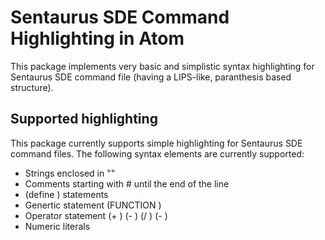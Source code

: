 # Sentaurus SDE Command Highlighting in Atom

This package implements very basic and simplistic syntax highlighting for Sentaurus SDE command file (having a LIPS-like, paranthesis based structure).

## Supported highlighting
This package currently supports simple highlighting for Sentaurus SDE command files. The following syntax elements are currently supported:
* Strings enclosed in ""
* Comments starting with # until the end of the line
* (define ) statements
* Genertic statement (FUNCTION )
* Operator statement (+ ) (- ) (/ ) (- )
* Numeric literals
